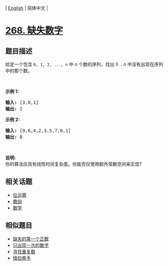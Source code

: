 
| [English](README_EN.md) | 简体中文 |

# [268. 缺失数字](https://leetcode-cn.com/problems/missing-number/)

## 题目描述

<p>给定一个包含 <code>0, 1, 2, ..., n</code>&nbsp;中&nbsp;<em>n</em>&nbsp;个数的序列，找出 0 .. <em>n</em>&nbsp;中没有出现在序列中的那个数。</p>

<p>&nbsp;</p>

<p><strong>示例 1:</strong></p>

<pre><strong>输入:</strong> [3,0,1]
<strong>输出:</strong> 2
</pre>

<p><strong>示例&nbsp;2:</strong></p>

<pre><strong>输入:</strong> [9,6,4,2,3,5,7,0,1]
<strong>输出:</strong> 8
</pre>

<p>&nbsp;</p>

<p><strong>说明:</strong><br>
你的算法应具有线性时间复杂度。你能否仅使用额外常数空间来实现?</p>


## 相关话题

- [位运算](https://leetcode-cn.com/tag/bit-manipulation)
- [数组](https://leetcode-cn.com/tag/array)
- [数学](https://leetcode-cn.com/tag/math)

## 相似题目

- [缺失的第一个正数](../first-missing-positive/README.md)
- [只出现一次的数字](../single-number/README.md)
- [寻找重复数](../find-the-duplicate-number/README.md)
- [情侣牵手](../couples-holding-hands/README.md)

